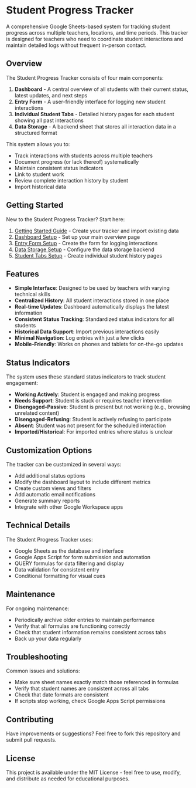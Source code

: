 # Student Progress Tracker

A comprehensive Google Sheets-based system for tracking student progress across multiple teachers, locations, and time periods. This tracker is designed for teachers who need to coordinate student interactions and maintain detailed logs without frequent in-person contact.

## Overview

The Student Progress Tracker consists of four main components:

1. **Dashboard** - A central overview of all students with their current status, latest updates, and next steps
2. **Entry Form** - A user-friendly interface for logging new student interactions
3. **Individual Student Tabs** - Detailed history pages for each student showing all past interactions
4. **Data Storage** - A backend sheet that stores all interaction data in a structured format

This system allows you to:
- Track interactions with students across multiple teachers
- Document progress (or lack thereof) systematically
- Maintain consistent status indicators
- Link to student work
- Review complete interaction history by student
- Import historical data

## Getting Started

New to the Student Progress Tracker? Start here:

1. [Getting Started Guide](getting-started.md) - Create your tracker and import existing data
2. [Dashboard Setup](dashboard-setup.md) - Set up your main overview page
3. [Entry Form Setup](entry-form-setup.md) - Create the form for logging interactions
4. [Data Storage Setup](data-storage-setup.md) - Configure the data storage backend
5. [Student Tabs Setup](student-tabs-setup.md) - Create individual student history pages

## Features

- **Simple Interface**: Designed to be used by teachers with varying technical skills
- **Centralized History**: All student interactions stored in one place
- **Real-time Updates**: Dashboard automatically displays the latest information
- **Consistent Status Tracking**: Standardized status indicators for all students
- **Historical Data Support**: Import previous interactions easily
- **Minimal Navigation**: Log entries with just a few clicks
- **Mobile-Friendly**: Works on phones and tablets for on-the-go updates

## Status Indicators

The system uses these standard status indicators to track student engagement:

- **Working Actively**: Student is engaged and making progress
- **Needs Support**: Student is stuck or requires teacher intervention
- **Disengaged-Passive**: Student is present but not working (e.g., browsing unrelated content)
- **Disengaged-Refusing**: Student is actively refusing to participate
- **Absent**: Student was not present for the scheduled interaction
- **Imported/Historical**: For imported entries where status is unclear

## Customization Options

The tracker can be customized in several ways:

- Add additional status options
- Modify the dashboard layout to include different metrics
- Create custom views and filters
- Add automatic email notifications
- Generate summary reports
- Integrate with other Google Workspace apps

## Technical Details

The Student Progress Tracker uses:
- Google Sheets as the database and interface
- Google Apps Script for form submission and automation
- QUERY formulas for data filtering and display
- Data validation for consistent entry
- Conditional formatting for visual cues

## Maintenance

For ongoing maintenance:
- Periodically archive older entries to maintain performance
- Verify that all formulas are functioning correctly
- Check that student information remains consistent across tabs
- Back up your data regularly

## Troubleshooting

Common issues and solutions:
- Make sure sheet names exactly match those referenced in formulas
- Verify that student names are consistent across all tabs
- Check that date formats are consistent
- If scripts stop working, check Google Apps Script permissions

## Contributing

Have improvements or suggestions? Feel free to fork this repository and submit pull requests.

## License

This project is available under the MIT License - feel free to use, modify, and distribute as needed for educational purposes.
